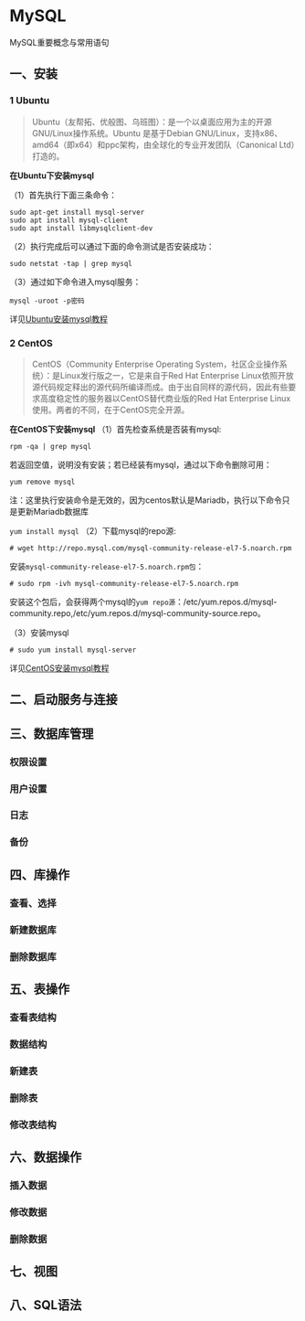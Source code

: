# MySQL
MySQL重要概念与常用语句

## 一、安装
### 1 Ubuntu
>Ubuntu（友帮拓、优般图、乌班图）：是一个以桌面应用为主的开源GNU/Linux操作系统。Ubuntu 是基于Debian GNU/Linux，支持x86、amd64（即x64）和ppc架构，由全球化的专业开发团队（Canonical Ltd）打造的。

**在Ubuntu下安装mysql**

（1）首先执行下面三条命令：
```
sudo apt-get install mysql-server
sudo apt install mysql-client
sudo apt install libmysqlclient-dev
```
（2）执行完成后可以通过下面的命令测试是否安装成功：

`sudo netstat -tap | grep mysql`

（3）通过如下命令进入mysql服务：

`mysql -uroot -p密码`

详见[Ubuntu安装mysql教程](https://blog.csdn.net/xiangwanpeng/article/details/54562362
)


### 2 CentOS
>CentOS（Community Enterprise Operating System，社区企业操作系统）：是Linux发行版之一，它是来自于Red Hat Enterprise Linux依照开放源代码规定释出的源代码所编译而成。由于出自同样的源代码，因此有些要求高度稳定性的服务器以CentOS替代商业版的Red Hat Enterprise Linux使用。两者的不同，在于CentOS完全开源。

**在CentOS下安装mysql**
（1）首先检查系统是否装有mysql:

`rpm -qa | grep mysql`

若返回空值，说明没有安装；若已经装有mysql，通过以下命令删除可用：

`yum remove mysql`

注：这里执行安装命令是无效的，因为centos默认是Mariadb，执行以下命令只是更新Mariadb数据库

`yum install mysql`
（2）下载mysql的repo源:

`# wget http://repo.mysql.com/mysql-community-release-el7-5.noarch.rpm`

安装`mysql-community-release-el7-5.noarch.rpm包`：

`# sudo rpm -ivh mysql-community-release-el7-5.noarch.rpm`

安装这个包后，会获得两个mysql的`yum repo源`：/etc/yum.repos.d/mysql-community.repo,/etc/yum.repos.d/mysql-community-source.repo。

（3）安装mysql

`# sudo yum install mysql-server`

详见[CentOS安装mysql教程](https://blog.csdn.net/a774630093/article/details/79270080
)

## 二、启动服务与连接

## 三、数据库管理
### 权限设置
### 用户设置
### 日志
### 备份

## 四、库操作
### 查看、选择
### 新建数据库
### 删除数据库

## 五、表操作
### 查看表结构
### 数据结构
### 新建表
### 删除表
### 修改表结构

## 六、数据操作
### 插入数据
### 修改数据
### 删除数据

## 七、视图

## 八、SQL语法
